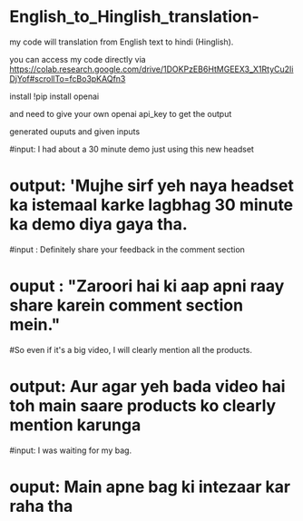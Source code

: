 # English_to_Hinglish_translation-
  
my code will translation from English text to hindi (Hinglish).

you can access my code directly via https://colab.research.google.com/drive/1DOKPzEB6HtMGEEX3_X1RtyCu2IiDjYof#scrollTo=fcBo3pKAQfn3

install !pip install openai  

and need to give your own openai api_key to get the output

generated ouputs and given inputs 

#input: I had about a 30 minute demo just using this new headset
# output: 'Mujhe sirf yeh naya headset ka istemaal karke lagbhag 30 minute ka demo diya gaya tha.


#input : Definitely share your feedback in the comment section
# ouput : "Zaroori hai ki aap apni raay share karein comment section mein."

#So even if it's a big video, I will clearly mention all the products.
# output: Aur agar yeh bada video hai toh main saare products ko clearly mention karunga

#input:  I was waiting for my bag.
# ouput:  Main apne bag ki intezaar kar raha tha
